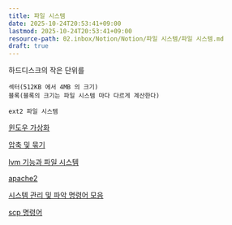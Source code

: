 ```yaml
---
title: 파일 시스템
date: 2025-10-24T20:53:41+09:00
lastmod: 2025-10-24T20:53:41+09:00
resource-path: 02.inbox/Notion/Notion/파일 시스템/파일 시스템.md
draft: true
---
```

하드디스크의 작은 단위를

  

```
섹터(512KB 에서 4MB 의 크기)
블록(블록의 크기는 파일 시스템 마다 다르게 계산한다)
```

```
ext2 파일 시스템
```

[윈도우 가상화](윈도우%20가상화.md)

[압축 및 묶기](압축%20및%20묶기.md)

[lvm 기능과 파일 시스템](lvm%20기능과%20파일%20시스템.md)

[apache2](apache2.md)

[시스템 관리 및 파악 명령어 모음](시스템%20관리%20및%20파악%20명령어%20모음.md)

[scp 명령어](scp%20명령어.md)